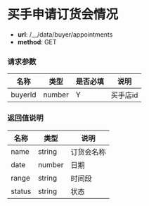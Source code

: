 买手申请订货会情况
=========

- **url**: /__/data/buyer/appointments
- **method**: GET

### 请求参数

|   名称  |  类型  | 是否必填 |   说明   |
|---------|--------|----------|----------|
| buyerId | number | Y        | 买手店id |

### 返回值说明

|  名称  |  类型  |    说明    |
|--------|--------|------------|
| name   | string | 订货会名称 |
| date   | number | 日期       |
| range  | string | 时间段     |
| status | string | 状态       |

